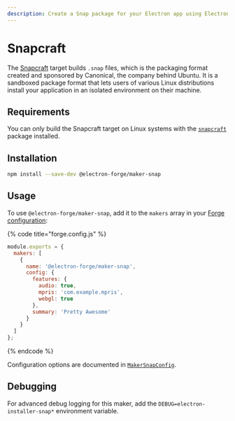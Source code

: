 ```yaml
---
description: Create a Snap package for your Electron app using Electron Forge.
---
```


# Snapcraft

The [Snapcraft](https://snapcraft.io/) target builds `.snap` files, which is the packaging format created and sponsored by Canonical, the company behind Ubuntu. It is a sandboxed package format that lets users of various Linux distributions install your application in an isolated environment on their machine.

## Requirements

You can only build the Snapcraft target on Linux systems with the [`snapcraft`](https://snapcraft.io/) package installed.

## Installation

```bash
npm install --save-dev @electron-forge/maker-snap
```

## Usage

To use `@electron-forge/maker-snap`, add it to the `makers` array in your [Forge configuration](../configuration.md):

{% code title="forge.config.js" %}
```javascript
module.exports = {
  makers: [
    {
      name: '@electron-forge/maker-snap',
      config: {
        features: {
          audio: true,
          mpris: 'com.example.mpris',
          webgl: true
        },
        summary: 'Pretty Awesome'
      }
    }
  ]
};
```
{% endcode %}

Configuration options are documented in [`MakerSnapConfig`](https://js.electronforge.io/types/_electron_forge_maker_snap.MakerSnapConfig.html).

## Debugging

For advanced debug logging for this maker, add the `DEBUG=electron-installer-snap*` environment variable.
